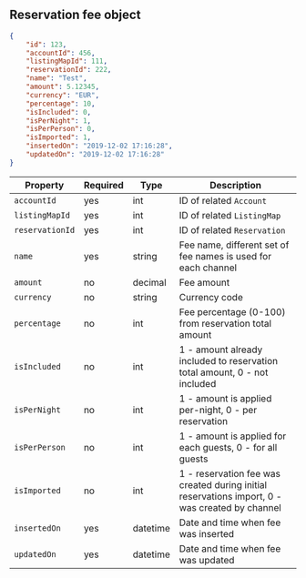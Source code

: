 ## Reservation fee object

```json
{
    "id": 123,
    "accountId": 456,
    "listingMapId": 111,
    "reservationId": 222,
    "name": "Test",
    "amount": 5.12345,
    "currency": "EUR",
    "percentage": 10,
    "isIncluded": 0,
    "isPerNight": 1,
    "isPerPerson": 0,
    "isImported": 1,
    "insertedOn": "2019-12-02 17:16:28",
    "updatedOn": "2019-12-02 17:16:28"
}
```

Property | Required | Type | Description
-------- | -------- | ---- | ----------- 
`accountId` | yes | int | ID of related `Account`
`listingMapId` | yes | int | ID of related `ListingMap`
`reservationId` | yes | int | ID of related `Reservation`
`name` | yes | string | Fee name, different set of fee names is used for each channel
`amount` | no | decimal | Fee amount
`currency` | no | string | Currency code
`percentage` | no | int | Fee percentage (0-100) from reservation total amount
`isIncluded` | no | int | 1 - amount already included to reservation total amount, 0 - not included
`isPerNight` | no | int | 1 - amount is applied per-night, 0 - per reservation
`isPerPerson` | no | int | 1 - amount is applied for each guests, 0 - for all guests
`isImported` | no | int | 1 - reservation fee was created during initial reservations import, 0 - was created by channel
`insertedOn` | yes | datetime | Date and time when fee was inserted
`updatedOn` | yes | datetime | Date and time when fee was updated
